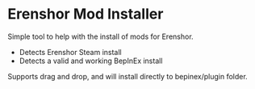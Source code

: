 # Erenshor Mod Installer

Simple tool to help with the install of mods for Erenshor. 

- Detects Erenshor Steam install
- Detects a valid and working BepInEx install

Supports drag and drop, and will install directly to bepinex/plugin folder.
